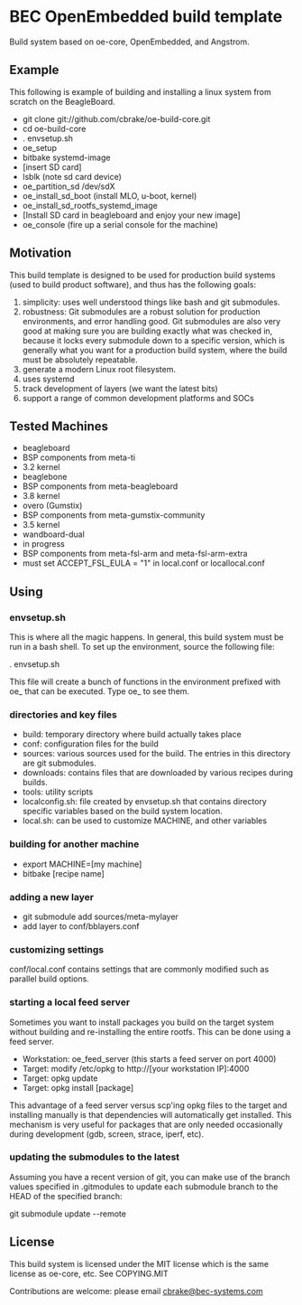 BEC OpenEmbedded build template
===============================

Build system based on oe-core, OpenEmbedded, and Angstrom.

Example
-------

This following is example of building and installing a linux system from
scratch on the BeagleBoard.

* git clone git://github.com/cbrake/oe-build-core.git
* cd oe-build-core
* . envsetup.sh
* oe_setup
* bitbake systemd-image
* [insert SD card]
* lsblk (note sd card device)
* oe\_partition\_sd /dev/sdX
* oe\_install\_sd\_boot (install MLO, u-boot, kernel)
* oe\_install\_sd\_rootfs\_systemd\_image
* [Install SD card in beagleboard and enjoy your new image]
* oe\_console (fire up a serial console for the machine)

Motivation
----------

This build template is designed to be used for production
build systems (used to build product software), and thus
has the following goals:

1. simplicity: uses well understood things like bash and
   git submodules.
1. robustness: Git submodules are
   a robust solution for production environments, and 
   error handling good.  Git submodules are also very good at making
   sure you are building exactly what was checked in, because it locks every
   submodule down to a specific version, which is generally what you want for a production
   build system, where the build must be absolutely repeatable.
1. generate a modern Linux root filesystem.
1. uses systemd
1. track development of layers (we want the latest bits)
1. support a range of common development platforms and SOCs

Tested Machines
---------------

* beagleboard
 * BSP components from meta-ti
 * 3.2 kernel
* beaglebone
 * BSP components from meta-beagleboard
 * 3.8 kernel
* overo (Gumstix)
 * BSP components from meta-gumstix-community
 * 3.5 kernel
* wandboard-dual
 * in progress
 * BSP components from meta-fsl-arm and meta-fsl-arm-extra
 * must set ACCEPT\_FSL\_EULA = "1" in local.conf or locallocal.conf

Using
-----

### envsetup.sh

This is where all the magic happens.  In general, this build system 
must be run in a bash shell.  To set up the environment, source the following file:

. envsetup.sh

This file will create a bunch of functions in the environment
prefixed with oe\_ that can be executed.  Type oe\_ <tab><tab>
to see them.

### directories and key files

* build: temporary directory where build actually takes place
* conf: configuration files for the build
* sources: various sources used for the build.  The entries
in this directory are git submodules.
* downloads: contains files that are downloaded by various
recipes during builds.
* tools: utility scripts
* localconfig.sh: file created by envsetup.sh that contains
directory specific variables based on the build system location.
* local.sh: can be used to customize MACHINE, and other variables

### building for another machine

* export MACHINE=[my machine]
* bitbake [recipe name]

### adding a new layer

*  git submodule add <git URI> sources/meta-mylayer
*  add layer to conf/bblayers.conf

### customizing settings

conf/local.conf contains settings that are commonly modified such
as parallel build options.

### starting a local feed server

Sometimes you want to install packages you build on the target system
without building and re-installing the entire rootfs.  This can be done
using a feed server.

* Workstation: oe\_feed\_server (this starts a feed server on port 4000)
* Target: modify /etc/opkg to http://[your workstation IP]:4000
* Target: opkg update
* Target: opkg install [package]

This advantage of a feed server versus scp'ing opkg files to the target
and installing manually is that dependencies will automatically get installed.
This mechanism is very useful for packages that are only needed occasionally
during development (gdb, screen, strace, iperf, etc).

### updating the submodules to the latest

Assuming you have a recent version of git, you can make use of the branch
values specified in .gitmodules to update each submodule branch to the 
HEAD of the specified branch:

git submodule update --remote

License
-------

This build system is licensed under the MIT license which is the
same license as oe-core, etc.  See COPYING.MIT

Contributions are welcome: please email cbrake@bec-systems.com


